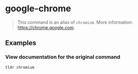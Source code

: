 # google-chrome

> This command is an alias of `chromium`. More information: <https://chrome.google.com>.

## Examples

### View documentation for the original command

```bash
tldr chromium
```
